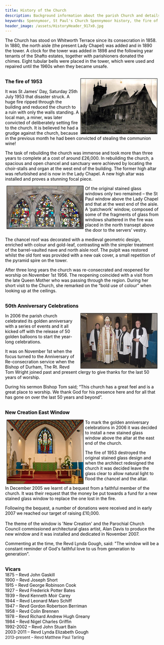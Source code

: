 ```yaml
---
title: History of the Church
description: Background information about the parish Church and details about the devastating fire of 1953 which destroyed the building.
keywords: Spennymoor, St Paul's Church Spennymoor history, the fire of 1953, Queen Mother's visit to Spennymoor in 1956, 50th anniversary celebrations, New Creation East End stained glass window, former vicars
header_image: /assets/HistoryHeader_917x0.jpg
---
```

<span style="color: #000000">The Church has stood on Whitworth Terrace since its consecration in 1858. In 1880, the north aisle (the present Lady Chapel) was added and in 1890 the tower. A clock for the tower was added in 1898 and the following year tenants of the Shafto estates, together with parishioners donated the chimes. Eight tubular bells were placed in the tower, which were used and repaired until the 1960s when they became unsafe.<br>&#160;</span>

<span style="color: #000000"><strong><span style="font-size: medium"><span style="color: #000000"><img border="1" hspace="5" alt="The Church on fire" align="right" width="250" height="180" src="/assets/Church fire(1).jpg"/></span>The fire of 1953</span></strong></span>

<span style="color: #000000">It was St James’ Day, Saturday 25th July 1953 that disaster struck. A huge fire ripped through the building and reduced the church to a ruin with only the walls standing. A local man, a miner, was later convicted of deliberately setting fire to the church. It is believed he had a grudge against the church, because in the previous month he had been convicted of stealing the communion wine!</span>

<span style="color: #000000">The task of rebuilding the church was immense and took more than three years to complete at a cost of around £26,000. In rebuilding the church, a spacious and open chancel and sanctuary were achieved by locating the choir-stalls and organ at the west end of the building. The former high altar was refurbished and is now in the Lady Chapel. A new high altar was installed and proves a stunning focal piece.</span>

<span style="color: #000000"><img border="1" hspace="5" alt="The patchwork stained glass window" align="left" width="250" height="139" src="/assets/Patchwork.jpg"/>Of the original stained glass windows only two remained – the St Paul window above the Lady Chapel and that at the west end of the aisle. A ‘patchwork’ window, composed of some of the fragments of glass from windows shattered in the fire was placed in the north transept above the door to the servers’ vestry.</span>

<span style="color: #000000">The chancel roof was decorated with a medieval geometric design, enriched with colour and gold-leaf, contrasting with the simpler treatment of the barrel-vaulted nave and north aisle roof. The pulpit was restored whilst the old font was provided with a new oak cover, a small repetition of the pyramid spire on the tower.</span>

<span style="color: #000000">After three long years the church was re-consecrated and reopened for worship on November 1st 1956. The reopening coincided with a visit from the late Queen Mother who was passing through the region. During her short visit to the Church, she remarked on the “bold use of colour” when looking up at the ceilings.<br>&#160;</span>

<span style="color: #000000"><strong><span style="font-size: medium">50th Anniversary Celebrations</span></strong></span>

<span style="color: #000000"><span style="color: #000000"><span><img border="1" hspace="5" alt="50th anniversary service in 2006" align="right" width="250" height="179" src="/assets/Anniversary service.jpg"/></span></span>In 2006 the parish church celebrated its golden anniversary with a series of events and it all kicked off with the release of 50 golden balloons to start the year-long celebrations.</span>

<span style="color: #000000">It was on November 1st when the focus turned to the Anniversary of Re-consecration service when the Bishop of Durham, The Rt. Revd Tom Wright joined past and present clergy to give thanks for the last 50 years of worship.</span>

<span style="color: #000000">During his sermon Bishop Tom said; “This church has a great feel and is a great place to worship. We thank God for his presence here and for all that has gone on over the last 50 years and beyond”.<br>&#160;</span>

<span style="color: #000000"><span style="font-size: medium"><strong>New Creation East Window</strong></span></span>

<span style="color: #000000"><img border="1" hspace="5" alt="New Creation East Window" align="left" width="250" height="208" src="/assets/Chancel.jpg"/>To mark the golden anniversary celebrations in 2006 it was decided to install a new stained glass window above the altar at the east end of the church.</span>

<span style="color: #000000">The fire of 1953 destroyed the original stained glass design and when the architect redesigned the church it was decided leave the glass clear to allow natural light to flood the chancel and the altar.</span>

<span style="color: #000000">In December 2005 we learnt of a bequest from a faithful member of the church. It was their request that the money be put towards a fund for a new stained glass window to replace the one lost in the fire.</span>

<span style="color: #000000">Following the bequest, a number of donations were received and in early 2007 we reached our target of raising £10,000.<br>&#160;<br>The theme of the window is 'New Creation' and the Parochial Church Council commissioned architectural glass artist, Alan Davis to produce the new window and it was installed and dedicated in November 2007.</span>

<span style="color: #000000">Commenting at the time, the Revd Lynda Gough, said: "The window will be a constant reminder of God's faithful love to us from generation to generation".<br>&#160;</span>

<span style="color: #000000"><span style="font-size: medium"><strong>Vicars<br></strong></span><span>1875 – Revd John Gaskill <br>1900 – Revd Joseph Short <br>1915 – Revd George Robinson Cook <br>1927 – Revd Frederick Potter Bates <br>1939 – Revd Kenneth Moir Carey <br>1944 – Revd Leonard Maro Schiff <br>1947 – Revd Gordon Robertson Berriman <br>1958 – Revd Colin Brennen <br>1978 – Revd Richard Andrew Hugh Greany <br>1984 – Revd Nigel Charles Griffin <br>1992-2002 – Revd John Stuart Bain<br>2003-2011 – Revd Lynda Elizabeth Gough<br></span></span><span style="font-size: 13px;">2013-present – Revd Matthew Paul Tarling</span>
